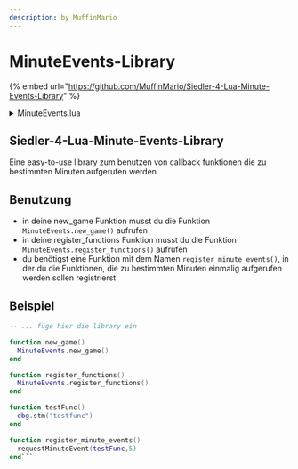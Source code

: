 ```yaml
---
description: by MuffinMario
---
```


# MinuteEvents-Library

{% embed url="https://github.com/MuffinMario/Siedler-4-Lua-Minute-Events-Library" %}

<details>

<summary>MinuteEvents.lua</summary>

{% code title="MinuteEvents.lua" %}
```lua
MinuteEvents =  {
  -- table of all events at all minutes in format _minuteEventTable[minute][funcid (from 1 - n; no specific meaning)]
  _minuteEventTable = {}
}

-- calls all function types in table
function MinuteEvents._subroutine_foreachFunction(i,v)
    if type(v) == "function" then
        v();
    end
end
function MinuteEvents.runMinuteEventTick()
  -- true on first tick of new minute
  local currentMinute = Game.Time()
  if Vars.Save9 ~= currentMinute then
    Vars.Save9 = currentMinute  -- minute
    -- calls all functions in table
    if MinuteEvents._minuteEventTable[Vars.Save9] ~= nil then
      foreach(MinuteEvents._minuteEventTable[Vars.Save9],MinuteEvents._subroutine_foreachFunction)
    end
  end

end

-- sets Save9 to 0 on start
function MinuteEvents.initVars()
  Vars.Save9 = 0
end
function MinuteEvents.new_game()
  request_event(MinuteEvents.runMinuteEventTick,Events.TICK)
  request_event(register_minute_events,Events.FIRST_TICK_OF_NEW_OR_LOADED_GAME)
  request_event(MinuteEvents.initVars,Events.FIRST_TICK_OF_NEW_GAME)
end
function MinuteEvents.register_functions()
  reg_func(MinuteEvents.runMinuteEventTick)
  reg_func(MinuteEvents.initVars)
  reg_func(register_minute_events)
end

-- util function to use
function requestMinuteEvent(eventfunc,minute)
  if MinuteEvents._minuteEventTable[minute] == nil then
    MinuteEvents._minuteEventTable[minute] = {}
  end
  tinsert(MinuteEvents._minuteEventTable[minute],eventfunc)
end
```
{% endcode %}

</details>

## Siedler-4-Lua-Minute-Events-Library

Eine easy-to-use library zum benutzen von callback funktionen die zu bestimmten Minuten aufgerufen werden

## Benutzung

* in deine new\_game Funktion musst du die Funktion `MinuteEvents.new_game()` aufrufen
* in deine register\_functions Funktion musst du die Funktion `MinuteEvents.register_functions()` aufrufen
* du benötigst eine Funktion mit dem Namen `register_minute_events()`, in der du die Funktionen, die zu bestimmten Minuten einmalig aufgerufen werden sollen registrierst

## Beispiel

````lua
-- ... füge hier die library ein

function new_game()
  MinuteEvents.new_game()
end

function register_functions()
  MinuteEvents.register_functions()
end

function testFunc()
  dbg.stm("testfunc")
end

function register_minute_events()
  requestMinuteEvent(testFunc,5)
end```
````

